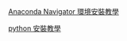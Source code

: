 [Anaconda Navigator 環境安裝教學](https://youtu.be/30ebXTxUTz0)

[python 安裝教學 ](https://github.com/SuWeizhe1124/AI-108-2/blob/master/Python3%20%E5%AE%89%E8%A3%9D.docx)
